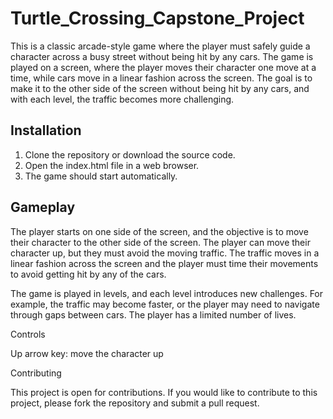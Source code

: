 # Turtle_Crossing_Capstone_Project
This is a classic arcade-style game where the player must safely guide a character across a busy street without being hit by any cars. The game is played on a screen, where the player moves their character one move at a time, while cars move in a linear fashion across the screen. The goal is to make it to the other side of the screen without being hit by any cars, and with each level, the traffic becomes more challenging.

## Installation

1. Clone the repository or download the source code.
2. Open the index.html file in a web browser.
3. The game should start automatically.


## Gameplay

The player starts on one side of the screen, and the objective is to move their character to the other side of the screen. The player can move their character up, but they must avoid the moving traffic. The traffic moves in a linear fashion across the screen and the player must time their movements to avoid getting hit by any of the cars.

The game is played in levels, and each level introduces new challenges. For example, the traffic may become faster, or the player may need to navigate through gaps between cars. The player has a limited number of lives.

Controls

Up arrow key: move the character up

Contributing

This project is open for contributions. If you would like to contribute to this project, please fork the repository and submit a pull request.
